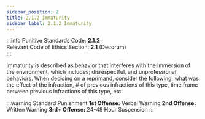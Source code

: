 ```yaml
---
sidebar_position: 2
title: 2.1.2 Immaturity 
sidebar_label: 2.1.2 Immaturity 
---
```


:::info
Punitive Standards Code: <TextColor color="#E46C07">**2.1.2**</TextColor> <br />
Relevant Code of Ethics Section: <TextColor color="#21E006">**2.1**</TextColor> (Decorum) <br />
:::

Immaturity is described as behavior that interferes with the immersion of the environment, which includes; disrespectful, and unprofessional behaviors. When deciding on a reprimand, consider the following; what was the effect of the infraction, # of previous infractions of this type, time frame between previous infractions of this type, etc.

:::warning Standard Punishment
**1st Offense:** Verbal Warning
**2nd Offense:** Written Warning
**3rd+ Offense:** 24-48 Hour Suspension
:::